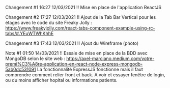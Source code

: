 Changement #1 16:27 12/03/2021 !! Mise en place de l'application ReactJS

Changement #2 17:27 12/03/2021 !! Ajout de la Tab Bar Vertical pour les étages avec le code du site Freaky Jolly : https://www.freakyjolly.com/react-tabs-component-example-using-rc-tabs/#.YEuWTWhKhhE

Changement #3 17:43 12/03/2021 !! Ajout du Wireframe (photo)

Note #1 01:50 14/03/2021 !! Essaie de mise en place de la BDD avec MongoDB selon le site web : https://axel-marciano.medium.com/votre-premi%C3%A8re-application-en-react-node-express-mongodb-5ab0dc531091
La fonctionnalité ExpressJS fonctionne mais il faut comprendre comment relier front et back. A voir et essayer fenêtre de login, ou du  moins afficher hopital ou informations patients.